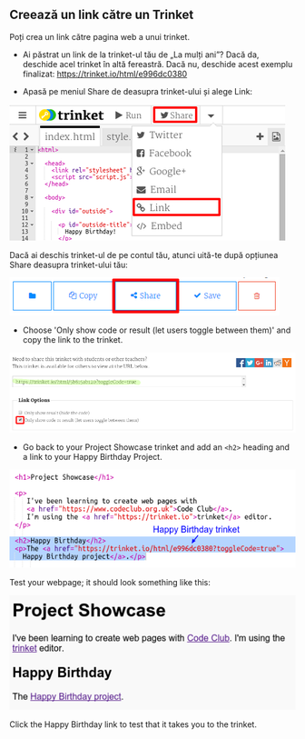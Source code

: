 ## Creează un link către un Trinket

Poți crea un link către pagina web a unui trinket.

+ Ai păstrat un link de la trinket-ul tău de „La mulți ani”? Dacă da, deschide acel trinket în altă fereastră. Dacă nu, deschide acest exemplu finalizat: <https://trinket.io/html/e996dc0380>

+ Apasă pe meniul Share de deasupra trinket-ului și alege Link:

![captură de ecran](images/showcase-share1.png)

Dacă ai deschis trinket-ul de pe contul tău, atunci uită-te după opțiunea Share deasupra trinket-ului tău:

![screenshot](images/showcase-share2.png)

+ Choose 'Only show code or result (let users toggle between them)' and copy the link to the trinket. 

![screenshot](images/showcase-get-link.png)

+ Go back to your Project Showcase trinket and add an `<h2>` heading and a link to your Happy Birthday Project.

![screenshot](images/showcase-link-trinket.png)

Test your webpage; it should look something like this:

![screenshot](images/showcase-link-output.png)

Click the Happy Birthday link to test that it takes you to the trinket.